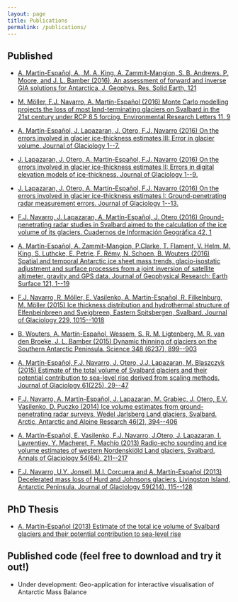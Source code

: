 ```yaml
---
layout: page
title: Publications
permalink: /publications/
---
```


## Published
- [A. Martin-Español, A., M. A. King, A. Zammit-Mangion, S. B. Andrews, P. Moore, and J. L. Bamber (2016), An assessment of forward and inverse GIA solutions for Antarctica, J. Geophys. Res. Solid Earth, 121](http://onlinelibrary.wiley.com/doi/10.1002/2016JB013154/full)

- [M. Möller, F.J. Navarro, A. Martín-Español (2016) Monte Carlo modelling projects the loss of most land-terminating glaciers on Svalbard in the 21st century under RCP 8.5 forcing. Environmental Research Letters 11, 9](http://iopscience.iop.org/article/10.1088/1748-9326/11/9/094006)

- [A. Martín-Español, J. Lapazaran, J. Otero, F.J. Navarro (2016) On the errors involved in glacier ice-thickness estimates III: Error in glacier volume. Journal of Glaciology 1--7.](https://www.cambridge.org/core/journals/journal-of-glaciology/article/on-the-errors-involved-in-ice-thickness-estimates-iii-error-in-volume/12D52C97ECB14E9EA056B40A89A16C8D)

- [J. Lapazaran, J. Otero, A. Martín-Español,  F.J. Navarro (2016) On the errors involved in glacier ice-thickness estimates II: Errors in digital elevation models of ice-thickness. Journal of Glaciology 1--9.](https://www.cambridge.org/core/journals/journal-of-glaciology/article/on-the-errors-involved-in-ice-thickness-estimates-ii-errors-in-digital-elevation-models-of-ice-thickness/7A73CAF65B230281B427F12FD0857DE5)

- [J. Lapazaran, J. Otero, A. Martín-Español,  F.J. Navarro (2016) On the errors involved in glacier ice-thickness estimates I: Ground-penetrating radar measurement errors. Journal of Glaciology 1--13.](https://www.cambridge.org/core/journals/journal-of-glaciology/article/on-the-errors-involved-in-ice-thickness-estimates-i-ground-penetrating-radar-measurement-errors/66978CF5721198EE821A310F83AF6A9C)

- [F.J. Navarro, J. Lapazaran, A. Martín-Español, J. Otero (2016) Ground-penetrating radar studies in Svalbard aimed to the calculation of the ice volume of its glaciers. Cuadernos de Información Geográfica 42, 1](https://publicaciones.unirioja.es/ojs/index.php/cig/article/view/2929)

- [A. Martín-Español, A. Zammit-Mangion, P.Clarke, T. Flament, V. Helm, M. King, S. Luthcke, E. Petrie, F. Rémy, N. Schoen, B. Wouters (2016) Spatial and temporal Antarctic ice sheet mass trends, glacio-isostatic adjustment and surface processes from a joint inversion of satellite altimeter, gravity and GPS data. Journal of Geophysical Research: Earth Surface 121, 1--19](http://onlinelibrary.wiley.com/doi/10.1002/2015JF003550/full)

- [F.J. Navarro, R. Möller, E. Vasilenko, A. Martín-Español, R. Filkelnburg, M. Möller (2015) Ice thickness distribution and hydrothermal structure of Elfenbeinbreen and Sveigbreen, Eastern Spitsbergen, Svalbard. Journal of Glaciology 229, 1015--1018](http://www.ingentaconnect.com/contentone/igsoc/jog/2015/00000061/00000229/art00017)

- [B. Wouters, A. Martín-Español, Wessem, S. R. M. Ligtenberg, M. R. van den Broeke, J. L. Bamber (2015) Dynamic thinning of glaciers on the Southern Antarctic Peninsula. Science 348 (6237), 899--903](http://science.sciencemag.org/content/348/6237/899)

- [A. Martín-Español, F.J. Navarro,  J. Otero, J.J. Lapazaran, M. Blaszczyk (2015) Estimate of the total volume of Svalbard glaciers and their potential contribution to sea-level rise derived from scaling methods. Journal of Glaciology 61(225), 29--47](https://www.igsoc.org/journal/61/225/t14j159.pdf)

- [F.J. Navarro, A. Martín-Español, J. Lapazaran, M. Grabiec, J. Otero, E.V. Vasilenko, D. Puczko (2014) Ice volume estimates from ground-penetrating radar surveys, Wedel Jarlsberg Land glaciers, Svalbard.  Arctic, Antarctic and Alpine Research 46(2), 394--406](http://www.bioone.org/doi/abs/10.1657/1938-4246-46.2.394)

- [A. Martín-Español, E. Vasilenko, F.J. Navarro, J.Otero, J. Lapazaran, I. Lavrentiev, Y. Macheret, F. Machío (2013) Radio-echo sounding and ice volume estimates of western Nordenskiöld Land glaciers, Svalbard. Annals of Glaciology 54(64), 211--217](http://www.ingentaconnect.com/contentone/igsoc/agl/2013/00000054/00000064/art00025)

- [F.J. Navarro, U.Y. Jonsell, M.I. Corcuera and A. Martín-Español (2013) Decelerated mass loss of Hurd and Johnsons glaciers, Livingston Island, Antarctic Peninsula. Journal of Glaciology 59(214), 115--128](http://oa.upm.es/19845/1/INVE_MEM_2013_142826.pdf)

## PhD Thesis

- [A. Martín-Español (2013) Estimate of the total ice volume of Svalbard glaciers and their potential contribution to sea-level rise](http://oa.upm.es/23180/1/ALBA_MART%C3%8DN_ESPA%C3%91OL.pdf)

## Published code (feel free to download and try it out!)

- Under development: Geo-application for interactive visualisation of Antarctic Mass Balance
